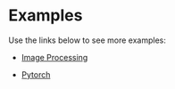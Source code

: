 # Examples

Use the links below to see more examples:

- [Image Processing](https://github.com/ROCmSoftwarePlatform/rocAL/tree/master/docs/examples/image_processing)

- [Pytorch](https://github.com/ROCmSoftwarePlatform/rocAL/tree/master/docs/examples/pytorch)
